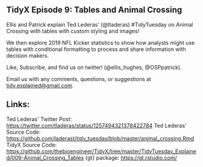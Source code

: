 ## TidyX Episode 9: Tables and Animal Crossing

Ellis and Patrick explain Ted Lederas' (@tladeras) #TidyTuesday on Animal Crossing with tables with custom styling and images! 

We then explore 2019 NFL Kicker statistics to show how analysts might use tables with conditional formatting to process and share information with decision makers.

Like, Subscribe, and find us on twitter! (@ellis_hughes, @OSPpatrick).

Email us with any comments, questions, or suggestions at tidy.explained@gmail.com.

## Links:
Ted Lederas' Twitter Post: 
https://twitter.com/tladeras/status/1257494321378422784
Ted Lederas'  Source Code:
https://github.com/laderast/tidy_tuesday/blob/master/animal_crossing.Rmd
TidyX Source Code:
https://github.com/thebioengineer/TidyX/tree/master/TidyTuesday_Explained/009-Animal_Crossing_Tables
{gt} package:
https://gt.rstudio.com/